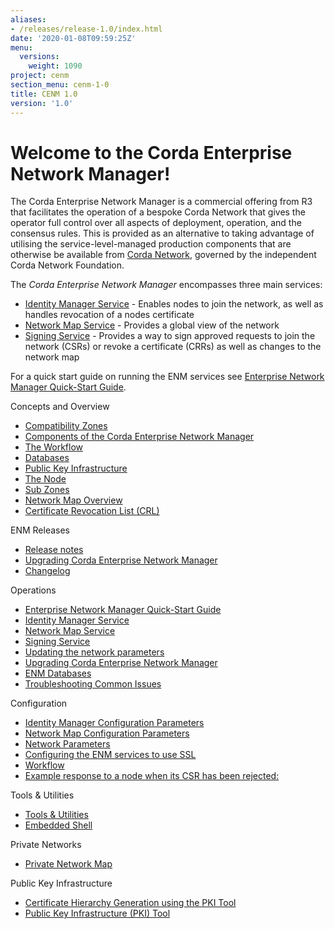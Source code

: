 ```yaml
---
aliases:
- /releases/release-1.0/index.html
date: '2020-01-08T09:59:25Z'
menu:
  versions:
    weight: 1090
project: cenm
section_menu: cenm-1-0
title: CENM 1.0
version: '1.0'
---
```



# Welcome to the Corda Enterprise Network Manager!

The Corda Enterprise Network Manager is a commercial offering from R3 that facilitates the operation of a bespoke
Corda Network that gives the operator full control over all aspects of deployment, operation, and the consensus rules.
This is provided as an alternative to taking advantage of utilising the service-level-managed production components
that are otherwise be available from [Corda Network](https://corda.network), governed by the independent
Corda Network Foundation.

The *Corda Enterprise Network Manager* encompasses three main services:


* [Identity Manager Service](identity-manager.md) - Enables nodes to join the network, as well as handles revocation of a nodes certificate
* [Network Map Service](network-map.md) - Provides a global view of the network
* [Signing Service](signing-service.md) - Provides a way to sign approved requests to join the network (CSRs) or revoke a certificate
(CRRs) as well as changes to the network map

For a quick start guide on running the ENM services see [Enterprise Network Manager Quick-Start Guide](quick-start.md).


Concepts and Overview

* [Compatibility Zones](compatibility-zones.md)
* [Components of the Corda Enterprise Network Manager](enm-components.md)
* [The Workflow](enm-components.md#the-workflow)
* [Databases](enm-components.md#databases)
* [Public Key Infrastructure](enm-components.md#public-key-infrastructure)
* [The Node](enm-components.md#the-node)
* [Sub Zones](sub-zones.md)
* [Network Map Overview](network-map-overview.md)
* [Certificate Revocation List (CRL)](certificate-revocation.md)




ENM Releases

* [Release notes](release-notes.md)
* [Upgrading Corda Enterprise Network Manager](upgrade-notes.md)
* [Changelog](changelog.md)




Operations

* [Enterprise Network Manager Quick-Start Guide](quick-start.md)
* [Identity Manager Service](identity-manager.md)
* [Network Map Service](network-map.md)
* [Signing Service](signing-service.md)
* [Updating the network parameters](updating-network-parameters.md)
* [Upgrading Corda Enterprise Network Manager](upgrade-notes.md)
* [ENM Databases](database-set-up.md)
* [Troubleshooting Common Issues](troubleshooting-common-issues.md)




Configuration

* [Identity Manager Configuration Parameters](config-identity-manager-parameters.md)
* [Network Map Configuration Parameters](config-network-map-parameters.md)
* [Network Parameters](config-network-parameters.md)
* [Configuring the ENM services to use SSL](enm-with-ssl.md)
* [Workflow](workflow.md)
* [Example response to a node when its CSR has been rejected:](workflow.md#example-response-to-a-node-when-its-csr-has-been-rejected)




Tools & Utilities

* [Tools & Utilities](tools-index.md)
* [Embedded Shell](shell.md)




Private Networks

* [Private Network Map](private-network-map.md)




Public Key Infrastructure

* [Certificate Hierarchy Generation using the PKI Tool](pki-guide.md)
* [Public Key Infrastructure (PKI) Tool](pki-tool.md)



